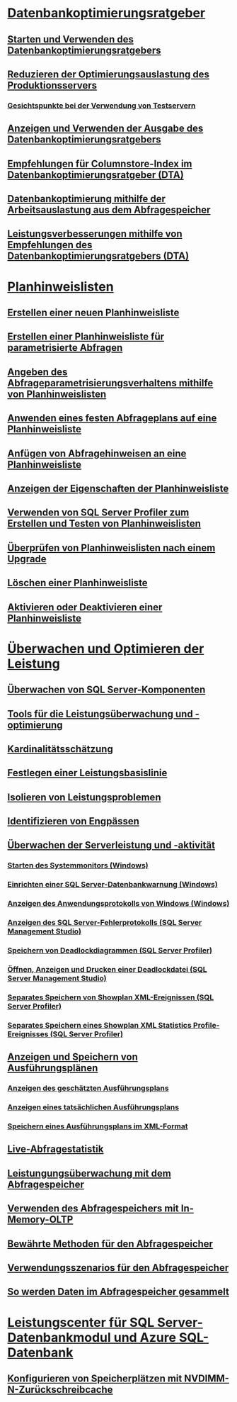 # [Datenbankoptimierungsratgeber](database-engine-tuning-advisor.md)  
## [Starten und Verwenden des Datenbankoptimierungsratgebers](start-and-use-the-database-engine-tuning-advisor.md)  
## [Reduzieren der Optimierungsauslastung des Produktionsservers](reduce-the-production-server-tuning-load.md)  
### [Gesichtspunkte bei der Verwendung von Testservern](considerations-for-using-test-servers.md)  
## [Anzeigen und Verwenden der Ausgabe des Datenbankoptimierungsratgebers](view-and-work-with-the-output-from-the-database-engine-tuning-advisor.md)  
## [Empfehlungen für Columnstore-Index im Datenbankoptimierungsratgeber (DTA)](columnstore-index-recommendations-in-database-engine-tuning-advisor-dta.md)  
## [Datenbankoptimierung mithilfe der Arbeitsauslastung aus dem Abfragespeicher](tuning-database-using-workload-from-query-store.md)  
## [Leistungsverbesserungen mithilfe von Empfehlungen des Datenbankoptimierungsratgebers (DTA)](performance-improvements-using-dta-recommendations.md)  
# [Planhinweislisten](plan-guides.md)  
## [Erstellen einer neuen Planhinweisliste](create-a-new-plan-guide.md)  
## [Erstellen einer Planhinweisliste für parametrisierte Abfragen](create-a-plan-guide-for-parameterized-queries.md)  
## [Angeben des Abfrageparametrisierungsverhaltens mithilfe von Planhinweislisten](specify-query-parameterization-behavior-by-using-plan-guides.md)  
## [Anwenden eines festen Abfrageplans auf eine Planhinweisliste](apply-a-fixed-query-plan-to-a-plan-guide.md)  
## [Anfügen von Abfragehinweisen an eine Planhinweisliste](attach-query-hints-to-a-plan-guide.md)  
## [Anzeigen der Eigenschaften der Planhinweisliste](view-plan-guide-properties.md)  
## [Verwenden von SQL Server Profiler zum Erstellen und Testen von Planhinweislisten](use-sql-server-profiler-to-create-and-test-plan-guides.md)  
## [Überprüfen von Planhinweislisten nach einem Upgrade](validate-plan-guides-after-upgrade.md)  
## [Löschen einer Planhinweisliste](delete-a-plan-guide.md)  
## [Aktivieren oder Deaktivieren einer Planhinweisliste](enable-or-disable-a-plan-guide.md)  
# [Überwachen und Optimieren der Leistung](monitor-and-tune-for-performance.md)  
## [Überwachen von SQL Server-Komponenten](monitor-sql-server-components.md)  
## [Tools für die Leistungsüberwachung und -optimierung](performance-monitoring-and-tuning-tools.md)  
## [Kardinalitätsschätzung](cardinality-estimation-sql-server.md)  
## [Festlegen einer Leistungsbasislinie](establish-a-performance-baseline.md)  
## [Isolieren von Leistungsproblemen](isolate-performance-problems.md)  
## [Identifizieren von Engpässen](identify-bottlenecks.md)  
## [Überwachen der Serverleistung und -aktivität](server-performance-and-activity-monitoring.md)  
### [Starten des Systemmonitors (Windows)](start-system-monitor-windows.md)  
### [Einrichten einer SQL Server-Datenbankwarnung (Windows)](set-up-a-sql-server-database-alert-windows.md)  
### [Anzeigen des Anwendungsprotokolls von Windows (Windows)](view-the-windows-application-log-windows-10.md)  
### [Anzeigen des SQL Server-Fehlerprotokolls (SQL Server Management Studio)](view-the-sql-server-error-log-sql-server-management-studio.md)  
### [Speichern von Deadlockdiagrammen (SQL Server Profiler)](save-deadlock-graphs-sql-server-profiler.md)  
### [Öffnen, Anzeigen und Drucken einer Deadlockdatei (SQL Server Management Studio)](open-view-and-print-a-deadlock-file-sql-server-management-studio.md)  
### [Separates Speichern von Showplan XML-Ereignissen (SQL Server Profiler)](save-showplan-xml-events-separately-sql-server-profiler.md)  
### [Separates Speichern eines Showplan XML Statistics Profile-Ereignisses (SQL Server Profiler)](save-showplan-xml-statistics-profile-events-separately-sql-server-profiler.md)  
## [Anzeigen und Speichern von Ausführungsplänen](display-and-save-execution-plans.md)  
### [Anzeigen des geschätzten Ausführungsplans](display-the-estimated-execution-plan.md)  
### [Anzeigen eines tatsächlichen Ausführungsplans](display-an-actual-execution-plan.md)  
### [Speichern eines Ausführungsplans im XML-Format](save-an-execution-plan-in-xml-format.md)  
## [Live-Abfragestatistik](live-query-statistics.md)  
## [Leistungungsüberwachung mit dem Abfragespeicher](monitoring-performance-by-using-the-query-store.md)  
## [Verwenden des Abfragespeichers mit In-Memory-OLTP](using-the-query-store-with-in-memory-oltp.md)  
## [Bewährte Methoden für den Abfragespeicher](best-practice-with-the-query-store.md)  
## [Verwendungsszenarios für den Abfragespeicher](query-store-usage-scenarios.md)  
## [So werden Daten im Abfragespeicher gesammelt](how-query-store-collects-data.md)  
# [Leistungscenter für SQL Server-Datenbankmodul und Azure SQL-Datenbank](performance-center-for-sql-server-database-engine-and-azure-sql-database.md)  
## [Konfigurieren von Speicherplätzen mit NVDIMM-N-Zurückschreibcache](configuring-storage-spaces-with-a-nvdimm-n-write-back-cache.md)  
